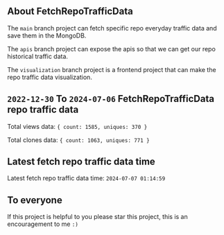 ## About FetchRepoTrafficData

The `main` branch project can fetch specific repo everyday traffic data and save them in the MongoDB.

The `apis` branch project can expose the apis so that we can get our repo historical traffic data.

The `visualization` branch project is a frontend project that can make the repo traffic data visualization.

## `2022-12-30` To `2024-07-06` FetchRepoTrafficData repo traffic data

Total views data: `{ count: 1585, uniques: 370 }`

Total clones data: `{ count: 1063, uniques: 771 }`

## Latest fetch repo traffic data time

Latest fetch repo traffic data time: `2024-07-07 01:14:59`

## To everyone

If this project is helpful to you please star this project, this is an encouragement to me `:)`




